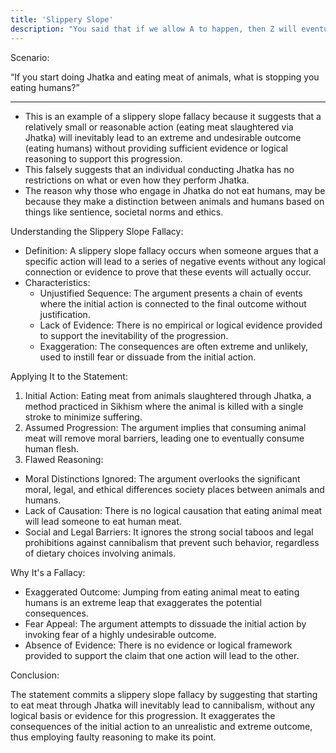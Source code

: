 ```yaml
---
title: 'Slippery Slope'
description: "You said that if we allow A to happen, then Z will eventually happen too, therefore A should not happen."
---
```

Scenario:

“If you start doing Jhatka and eating meat of animals, what is stopping you eating humans?”

---

* This is an example of a slippery slope fallacy because it suggests that a relatively small or reasonable action (eating meat slaughtered via Jhatka) will inevitably lead to an extreme and undesirable outcome (eating humans) without providing sufficient evidence or logical reasoning to support this progression.
* This falsely suggests that an individual conducting Jhatka has no restrictions on what or even how they perform Jhatka. 
* The reason why those who engage in Jhatka do not eat humans, may be because they make a distinction between animals and humans based on things like sentience, societal norms and ethics.



Understanding the Slippery Slope Fallacy:

* Definition: A slippery slope fallacy occurs when someone argues that a specific action will lead to a series of negative events without any logical connection or evidence to prove that these events will actually occur.
* Characteristics:
  * Unjustified Sequence: The argument presents a chain of events where the initial action is connected to the final outcome without justification.
  * Lack of Evidence: There is no empirical or logical evidence provided to support the inevitability of the progression.
  * Exaggeration: The consequences are often extreme and unlikely, used to instill fear or dissuade from the initial action.

Applying It to the Statement:

1. Initial Action: Eating meat from animals slaughtered through Jhatka, a method practiced in Sikhism where the animal is killed with a single stroke to minimize suffering.
2. Assumed Progression: The argument implies that consuming animal meat will remove moral barriers, leading one to eventually consume human flesh.
3. Flawed Reasoning:
  * Moral Distinctions Ignored: The argument overlooks the significant moral, legal, and ethical differences society places between animals and humans.
  * Lack of Causation: There is no logical causation that eating animal meat will lead someone to eat human meat.
  * Social and Legal Barriers: It ignores the strong social taboos and legal prohibitions against cannibalism that prevent such behavior, regardless of dietary choices involving animals.

Why It's a Fallacy:

* Exaggerated Outcome: Jumping from eating animal meat to eating humans is an extreme leap that exaggerates the potential consequences.
* Fear Appeal: The argument attempts to dissuade the initial action by invoking fear of a highly undesirable outcome.
* Absence of Evidence: There is no evidence or logical framework provided to support the claim that one action will lead to the other.

Conclusion:

The statement commits a slippery slope fallacy by suggesting that starting to eat meat through Jhatka will inevitably lead to cannibalism, without any logical basis or evidence for this progression. It exaggerates the consequences of the initial action to an unrealistic and extreme outcome, thus employing faulty reasoning to make its point.